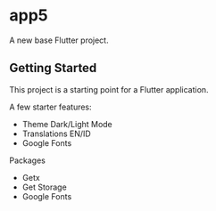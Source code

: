 # app5

A new base Flutter project.

## Getting Started

This project is a starting point for a Flutter application.

A few starter features:

- Theme Dark/Light Mode
- Translations EN/ID
- Google Fonts

Packages

- Getx
- Get Storage
- Google Fonts

